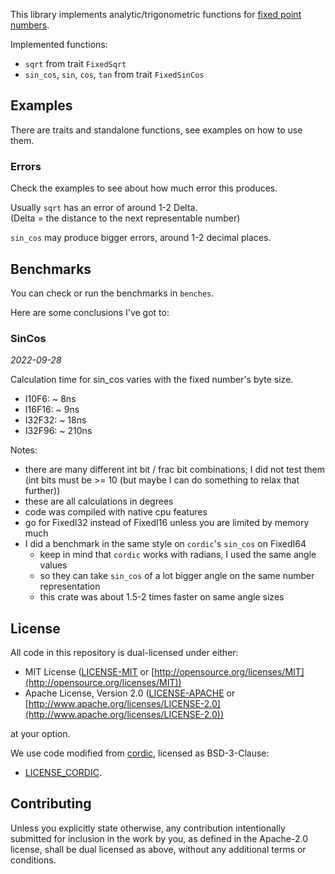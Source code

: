 This library implements analytic/trigonometric functions for [fixed point numbers](https://gitlab.com/tspiteri/fixed).

Implemented functions:

- `sqrt` from trait `FixedSqrt`
- `sin_cos`, `sin`, `cos`, `tan` from trait `FixedSinCos`

## Examples

There are traits and standalone functions, see examples on how to use them.

### Errors

Check the examples to see about how much error this produces.

Usually `sqrt` has an error of around 1-2 Delta.  
(Delta = the distance to the next representable number)

`sin_cos` may produce bigger errors, around 1-2 decimal places.

## Benchmarks

You can check or run the benchmarks in `benches`.

Here are some conclusions I've got to:

### SinCos

_2022-09-28_

Calculation time for sin_cos varies with the fixed number's byte size.

- I10F6: ~ 8ns
- I16F16: ~ 9ns
- I32F32: ~ 18ns
- I32F96: ~ 210ns

Notes:

- there are many different int bit / frac bit combinations; I did not test them  
  (int bits must be >= 10 (but maybe I can do something to relax that further))
- these are all calculations in degrees
- code was compiled with native cpu features
- go for FixedI32 instead of FixedI16 unless you are limited by memory much
- I did a benchmark in the same style on `cordic`'s `sin_cos` on FixedI64
  - keep in mind that `cordic` works with radians, I used the same angle values
  - so they can take `sin_cos` of a lot bigger angle on the same number representation
  - this crate was about 1.5-2 times faster on same angle sizes

## License

All code in this repository is dual-licensed under either:

- MIT License ([LICENSE-MIT](LICENSE-MIT) or [http://opensource.org/licenses/MIT](http://opensource.org/licenses/MIT))
- Apache License, Version 2.0 ([LICENSE-APACHE](LICENSE-APACHE) or [http://www.apache.org/licenses/LICENSE-2.0](http://www.apache.org/licenses/LICENSE-2.0))

at your option.

We use code modified from [cordic](https://github.com/sebcrozet/cordic), licensed as BSD-3-Clause:

- [LICENSE_CORDIC](third_party/LICENSE_CORDIC).

## Contributing

Unless you explicitly state otherwise,
any contribution intentionally submitted for inclusion in the work by you,
as defined in the Apache-2.0 license, shall be dual licensed as above,
without any additional terms or conditions.
